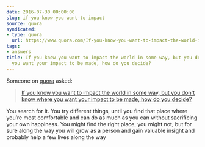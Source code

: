 ```yaml
---
date: 2016-07-30 00:00:00
slug: if-you-know-you-want-to-impact
source: quora
syndicated:
- type: quora
  url: https://www.quora.com/If-you-know-you-want-to-impact-the-world-in-some-way-but-you-dont-know-where-you-want-your-impact-to-be-made-how-do-you-decide/answer/Roy-Tang
tags:
- answers
title: If you know you want to impact the world in some way, but you don't know where
  you want your impact to be made, how do you decide?
---
```


Someone on [quora](https://quora.com) asked:

> [If you know you want to impact the world in some way, but you don't know where you want your impact to be made, how do you decide?](https://www.quora.com/If-you-know-you-want-to-impact-the-world-in-some-way-but-you-dont-know-where-you-want-your-impact-to-be-made-how-do-you-decide/answer/Roy-Tang)


You search for it. You try different things, until you find that place where you’re most comfortable and can do as much as you can without sacrificing your own happiness. You might find the right place, you might not, but for sure along the way you will grow as a person and gain valuable insight and probably help a few lives along the way